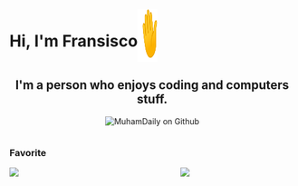 
<div style="display:flex; flex-direction:row;">
<h1 align="center">Hi, I'm Fransisco</h1>
<img align="right" src="assets/wavinghand.gif" width="35">
</div>
<h2 align="center">I'm a person who enjoys coding and computers stuff.</h2>

<p align="center"> <img src="https://komarev.com/ghpvc/?username=FransisGIT&label=Views&color=0e75b6&style=for-the-badge" alt="MuhamDaily on Github" /> </p>

<div style="display: flex; flex-direction: row; ">
  <h3 align="right">Favorite </h3>
</div

<div style="display: flex; ">
<img align="left" src="https://spotify-github-profile.vercel.app/api/view.svg?uid=31ne6p3b7ubdlw277wivafv5hb2q&redirect=true][https://spotify-github-profile.vercel.app/api/view.svg?uid=31ne6p3b7ubdlw277wivafv5hb2q&cover_image=true&theme=default&show_offline=true&background_color=121212&interchange=true&bar_color=53b14f&bar_color_cover=false)" width="40%" >
  
<img align="right" src="https://github.com/FransisGIT/FransisGIT/assets/102639215/e8805a4f-cf02-4c64-a31a-2ba67406aa41" width="40%">
</div>  

 



